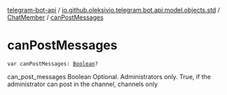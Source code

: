[telegram-bot-api](../../index.md) / [io.github.oleksivio.telegram.bot.api.model.objects.std](../index.md) / [ChatMember](index.md) / [canPostMessages](./can-post-messages.md)

# canPostMessages

`var canPostMessages: `[`Boolean`](https://kotlinlang.org/api/latest/jvm/stdlib/kotlin/-boolean/index.html)`?`

can_post_messages Boolean Optional. Administrators only. True, if the administrator can post in the channel,
channels only

